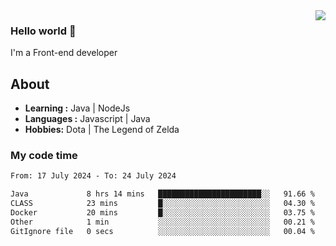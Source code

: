 <img align='right' src="https://github-readme-stats.vercel.app/api?username=jumodada&show_icons=true&theme=vue">

### Hello world 👋

I'm a Front-end developer 
    
## About
-  **Learning :** Java | NodeJs
-  **Languages :** Javascript | Java
-  **Hobbies:** Dota | The Legend of Zelda

### My code time

<!--START_SECTION:waka-->

```txt
From: 17 July 2024 - To: 24 July 2024

Java             8 hrs 14 mins   ███████████████████████░░   91.66 %
CLASS            23 mins         █░░░░░░░░░░░░░░░░░░░░░░░░   04.30 %
Docker           20 mins         █░░░░░░░░░░░░░░░░░░░░░░░░   03.75 %
Other            1 min           ░░░░░░░░░░░░░░░░░░░░░░░░░   00.21 %
GitIgnore file   0 secs          ░░░░░░░░░░░░░░░░░░░░░░░░░   00.04 %
```

<!--END_SECTION:waka-->
